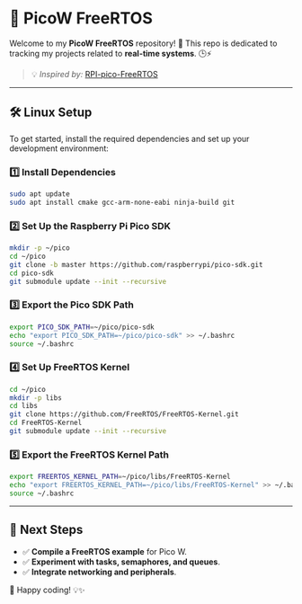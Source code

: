 # 🚀 PicoW FreeRTOS

Welcome to my **PicoW FreeRTOS** repository! 🎯 This repo is dedicated to tracking my projects related to **real-time systems**. 🕒⚡

> 💡 *Inspired by:* [RPI-pico-FreeRTOS](https://github.com/PicoCPP/RPI-pico-FreeRTOS/tree/master)

---

## 🛠️ Linux Setup

To get started, install the required dependencies and set up your development environment:

### **1️⃣ Install Dependencies**
```bash
sudo apt update
sudo apt install cmake gcc-arm-none-eabi ninja-build git
```

### **2️⃣ Set Up the Raspberry Pi Pico SDK**
```bash
mkdir -p ~/pico
cd ~/pico
git clone -b master https://github.com/raspberrypi/pico-sdk.git
cd pico-sdk
git submodule update --init --recursive
```

### **3️⃣ Export the Pico SDK Path**
```bash
export PICO_SDK_PATH=~/pico/pico-sdk
echo "export PICO_SDK_PATH=~/pico/pico-sdk" >> ~/.bashrc
source ~/.bashrc
```

### **4️⃣ Set Up FreeRTOS Kernel**
```bash
cd ~/pico
mkdir -p libs
cd libs
git clone https://github.com/FreeRTOS/FreeRTOS-Kernel.git
cd FreeRTOS-Kernel
git submodule update --init --recursive
```

### **5️⃣ Export the FreeRTOS Kernel Path**
```bash
export FREERTOS_KERNEL_PATH=~/pico/libs/FreeRTOS-Kernel
echo "export FREERTOS_KERNEL_PATH=~/pico/libs/FreeRTOS-Kernel" >> ~/.bashrc
source ~/.bashrc
```

---

## 🎯 Next Steps

- ✅ **Compile a FreeRTOS example** for Pico W.
- ✅ **Experiment with tasks, semaphores, and queues**.
- ✅ **Integrate networking and peripherals**.

🚀 Happy coding! 💡✨
